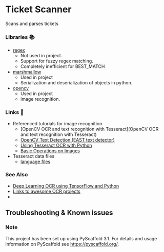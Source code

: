 # Ticket Scanner

Scans and parses tickets

### Libraries 📚

- [regex](https://pypi.org/project/regex/)
    - Not used in project.
    - Support for fuzzy regex matching.
    - Completely inefficient for BEST_MATCH
- [marshmallow](https://marshmallow.readthedocs.io/en/stable/)
    - Used in project
    - Serialization and deserialization of objects in python.
- [opencv](https://docs.opencv.org/3.1.0/index.html)
    - Used in project
    - image recognition.

### Links 🔗

- Referenced tutorials for image recognition
    - [OpenCV OCR and text recognition with Tesseract](OpenCV OCR and text recognition with Tesseract)
    - [OpenCV Text Detection (EAST text detector)](https://www.pyimagesearch.com/2018/08/20/opencv-text-detection-east-text-detector/)
    - [Using Tesseract OCR with Python](https://www.pyimagesearch.com/2017/07/10/using-tesseract-ocr-python/)
    - [Basic Operations on Images](https://opencv-python-tutroals.readthedocs.io/en/latest/py_tutorials/py_core/py_basic_ops/py_basic_ops.html)
- Tesseract data files
    - [language files](https://github.com/tesseract-ocr/tesseract/wiki/Data-Files)

### See Also

- [Deep Learning OCR using TensorFlow and Python](https://nicholastsmith.wordpress.com/2017/10/14/deep-learning-ocr-using-tensorflow-and-python/)
- [Links to awesome OCR projects](https://github.com/kba/awesome-ocr)
- 

## Troubleshooting & Known issues



### Note

This project has been set up using PyScaffold 3.1. For details and usage
information on PyScaffold see https://pyscaffold.org/.
